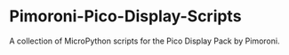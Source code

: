 # Pimoroni-Pico-Display-Scripts
A collection of MicroPython scripts for the Pico Display Pack by Pimoroni.
